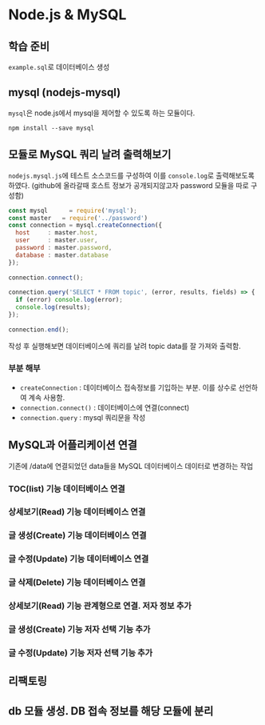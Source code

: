 # Node.js & MySQL

## 학습 준비

`example.sql`로 데이터베이스 생성

## mysql (nodejs-mysql)

`mysql`은 node.js에서 mysql을 제어할 수 있도록 하는 모듈이다.

```
npm install --save mysql
```

## 모듈로 MySQL 쿼리 날려 출력해보기

`nodejs.mysql.js`에 테스트 소스코드를 구성하여 이를 `console.log`로 출력해보도록 하였다.
(github에 올라갈때 호스트 정보가 공개되지않고자 password 모듈을 따로 구성함)


``` javascript
const mysql      = require('mysql');
const master   = require('../password')
const connection = mysql.createConnection({
  host     : master.host,
  user     : master.user,
  password : master.password,
  database : master.database
});
 
connection.connect();
 
connection.query('SELECT * FROM topic', (error, results, fields) => {
  if (error) console.log(error);
  console.log(results);
});
 
connection.end();
```

작성 후 실행해보면 데이터베이스에 쿼리를 날려 topic data를 잘 가져와 출력함.

### 부분 해부

* `createConnection` : 데이터베이스 접속정보를 기입하는 부분. 이를 상수로 선언하여 계속 사용함.
* `connection.connect()` : 데이터베이스에 연결(connect)
* `connection.query` : mysql 쿼리문을 작성

## MySQL과 어플리케이션 연결

기존에 /data에 연결되었던 data들을 MySQL 데이터베이스 데이터로 변경하는 작업

### TOC(list) 기능 데이터베이스 연결

### 상세보기(Read) 기능 데이터베이스 연결

### 글 생성(Create) 기능 데이터베이스 연결

### 글 수정(Update) 기능 데이터베이스 연결

### 글 삭제(Delete) 기능 데이터베이스 연결

### 상세보기(Read) 기능 관계형으로 연결. 저자 정보 추가

### 글 생성(Create) 기능 저자 선택 기능 추가

### 글 수정(Update) 기능 저자 선택 기능 추가

## 리팩토링

## db 모듈 생성. DB 접속 정보를 해당 모듈에 분리